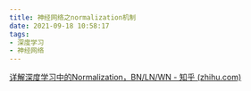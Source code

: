 ```yaml
---
title: 神经网络之normalization机制
date: 2021-09-18 10:58:17
tags:
- 深度学习
- 神经网络
---
```


[详解深度学习中的Normalization，BN/LN/WN - 知乎 (zhihu.com)](https://zhuanlan.zhihu.com/p/33173246)

